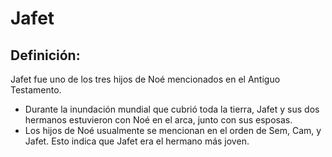 # Jafet

## Definición: 

Jafet fue uno de los tres hijos de Noé mencionados en el Antiguo Testamento.

* Durante  la inundación mundial que cubrió toda la tierra, Jafet y sus dos hermanos estuvieron con Noé en el arca, junto con sus esposas.
* Los hijos de Noé usualmente se mencionan en el orden de Sem, Cam, y Jafet.  Esto indica que Jafet era el hermano más joven.

